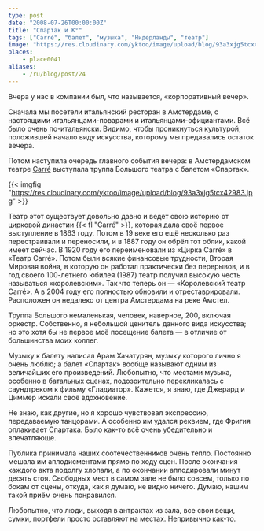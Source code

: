 ```yaml
---
type: post
date: "2008-07-26T00:00:00Z"
title: "Спартак и К°"
tags: ["Carré", "балет", "музыка", "Нидерланды", "театр"]
image: "https://res.cloudinary.com/yktoo/image/upload/blog/93a3xjg5tcx42983.jpg"
places:
    - place0041
aliases:
    - /ru/blog/post/24
---
```


Вчера у нас в компании был, что называется, «корпоративный вечер».

Сначала мы посетели итальянский ресторан в Амстердаме, с настоящими итальянцами-поварами и итальянцами-официантами. Всё было очень по-итальянски. Видимо, чтобы проникнуться культурой, положившей начало виду искусства, которому мы предавались остаток вечера.

Потом наступила очередь главного события вечера: в Амстердамском театре [Carré](http://www.theatrecarre.nl/) выступала труппа Большого театра с балетом «Спартак».

{{< imgfig "https://res.cloudinary.com/yktoo/image/upload/blog/93a3xjg5tcx42983.jpg" >}}

<!--more-->

Театр этот существует довольно давно и ведёт свою историю от цирковой династии {{< fl "Carré" >}}, которая дала своё первое выступление в 1863 году. Потом в 19 веке его ещё несколько раз перестраивали и переносили, и в 1887 году он обрёл тот облик, какой имеет сейчас. В 1920 году его переименовали из «Цирка Carré» в «Театр Carré». Потом были всякие финансовые трудности, Вторая Мировая война, в которую он работал практически без перерывов, и в год своего 100-летнего юбилея (1987) театр получил высокую честь называться «королевским». Так что теперь он — «Королевский театр Carré». А в 2004 году его полностью обновили и отреставрировали. Расположен он недалеко от центра Амстердама на реке Амстел.

Труппа Большого немаленькая, человек, наверное, 200, включая оркестр. Собственно, я небольшой ценитель данного вида искусства; но это хотя бы не первое моё посещение балета — в отличие от большинства моих коллег.

Музыку к балету написал Арам Хачатурян, музыку которого лично я очень люблю; а балет «Спартак» вообще называют одним из величайших его произведений. Любопытно, что местами музыка, особенно в батальных сценах, подозрительно перекликалась с саундтреком к фильму «Гладиатор». Кажется, я знаю, где Джерард и Циммер искали своё вдохновение.

Не знаю, как другие, но я хорошо чувствовал экспрессию, передаваемую танцорами. А особенно им удался реквием, где Фригия оплакивает Спартака. Было как-то всё очень убедительно и впечатляюще.

Публика принимала наших соотечественников очень тепло. Постоянно мешала им аплодисментами прямо по ходу сцен. После окончания каждого акта подолгу хлопали, а по окончании аплодировали минут десять стоя. Свободных мест в самом зале не было совсем, только по бокам от сцены, откуда, как я думаю, не видно ничего. Думаю, нашим такой приём очень понравился.

Любопытно, что люди, выходя в антрактах из зала, все свои вещи, сумки, портфели просто оставляют на местах. Непривычно как-то.
